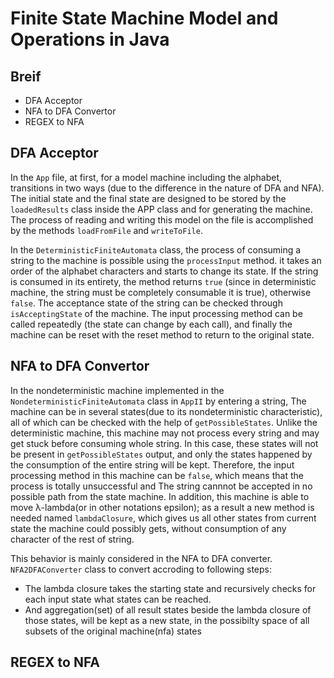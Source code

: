 # Finite State Machine Model and Operations in Java

## Breif

* DFA Acceptor
* NFA to DFA Convertor
* REGEX to NFA

## DFA Acceptor

In the `App` file, at first, for a model machine including the alphabet, transitions in two ways (due to the difference in the nature of DFA and NFA).
The initial state and the final state are designed to be stored by the `loadedResults` class inside the APP class and for generating the machine.
The process of reading and writing this model on the file is accomplished by the methods `loadFromFile` and `writeToFile`.

In the `DeterministicFiniteAutomata` class, the process of consuming a string to the machine is possible using the `processInput` method.
it takes an order of the alphabet characters and starts to change its state. If the string is consumed in its entirety, the method returns `true`
(since in deterministic machine, the string must be completely consumable it is true), otherwise `false`.
The acceptance state of the string can be checked through `isAcceptingState` of the machine.
The input processing method can be called repeatedly (the state can change by each call), and finally the machine can be reset with the reset method
to return to the original state.

## NFA to DFA Convertor

In the nondeterministic machine implemented in the `NondeterministicFiniteAutomata` class in `AppII` by entering a string,
The machine can be in several states(due to its nondeterministic characteristic), all of which can be checked with the help of `getPossibleStates`.
Unlike the deterministic machine, this machine may not process every string and may get stuck before consuming whole string.
In this case, these states will not be present in `getPossibleStates` output, and only the states happened by the consumption of the entire string
will be kept. Therefore, the input processing method in this machine can be `false`, which means that the process is totally unsuccessful and
The string cannnot be accepted in no possible path from the state machine. In addition, this machine is able to move λ-lambda(or in other notations epsilon);
as a result a new method is needed named `lambdaClosure`, which gives us all other states from current state the machine could possibly gets, without
consumption of any character of the rest of string.


This behavior is mainly considered in the NFA to DFA converter. `NFA2DFAConverter` class to convert accroding to following steps:
  * The lambda closure takes the starting state and recursively checks for each input state what states can be reached.
  * And aggregation(set) of all result states beside the lambda closure of those states, will be kept as a new state, in the possibilty space
  of all subsets of the original machine(nfa) states

## REGEX to NFA
